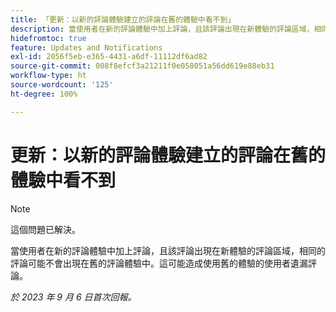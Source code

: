 ```yaml
---
title: 「更新：以新的評論體驗建立的評論在舊的體驗中看不到」
description: 當使用者在新的評論體驗中加上評論，且該評論出現在新體驗的評論區域，相同的評論可能不會出現在舊的評論體驗中。這可能造成使用舊的體驗的使用者遺漏評論。
hidefromtoc: true
feature: Updates and Notifications
exl-id: 2056f5eb-e365-4431-a6df-11112df6ad82
source-git-commit: 008f8efcf3a21211f0e058051a56dd619e88eb31
workflow-type: ht
source-wordcount: '125'
ht-degree: 100%

---
```


# 更新：以新的評論體驗建立的評論在舊的體驗中看不到

>[!NOTE]
>
>這個問題已解決。

當使用者在新的評論體驗中加上評論，且該評論出現在新體驗的評論區域，相同的評論可能不會出現在舊的評論體驗中。這可能造成使用舊的體驗的使用者遺漏評論。

_於 2023 年 9 月 6 日首次回報。_
